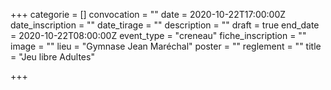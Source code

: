 +++
categorie = []
convocation = ""
date = 2020-10-22T17:00:00Z
date_inscription = ""
date_tirage = ""
description = ""
draft = true
end_date = 2020-10-22T08:00:00Z
event_type = "creneau"
fiche_inscription = ""
image = ""
lieu = "Gymnase Jean Maréchal"
poster = ""
reglement = ""
title = "Jeu libre Adultes"

+++
